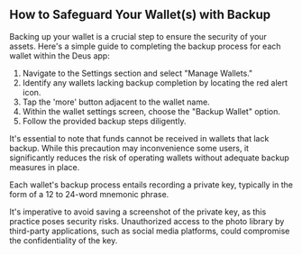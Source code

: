 ## How to Safeguard Your Wallet(s) with Backup

Backing up your wallet is a crucial step to ensure the security of your assets. Here's a simple guide to completing the backup process for each wallet within the Deus app:

1. Navigate to the Settings section and select "Manage Wallets."
2. Identify any wallets lacking backup completion by locating the red alert icon.
3. Tap the 'more' button adjacent to the wallet name.
4. Within the wallet settings screen, choose the "Backup Wallet" option.
5. Follow the provided backup steps diligently.

It's essential to note that funds cannot be received in wallets that lack backup. While this precaution may inconvenience some users, it significantly reduces the risk of operating wallets without adequate backup measures in place.

Each wallet's backup process entails recording a private key, typically in the form of a 12 to 24-word mnemonic phrase.

It's imperative to avoid saving a screenshot of the private key, as this practice poses security risks. Unauthorized access to the photo library by third-party applications, such as social media platforms, could compromise the confidentiality of the key.